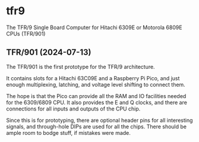 # tfr9

The TFR/9 Single Board Computer for Hitachi 6309E or Motorola 6809E CPUs (TFR/901)

## TFR/901 (2024-07-13)

The TFR/901 is the first prototype for the TFR/9 architecture.

It contains slots for a Hitachi 63C09E and a Raspberry Pi Pico, and just
enough multiplexing, latching, and voltage level shifting to connect them.

The hope is that the Pico can provide all the RAM and IO facilities
needed for the 6309/6809 CPU.  It also provides the E and Q clocks,
and there are connections for all inputs and outputs of the CPU chip.

Since this is for prototyping, there are optional header pins for all
interesting signals, and through-hole DIPs are used for all the chips.
There should be ample room to bodge stuff, if mistakes were made.
